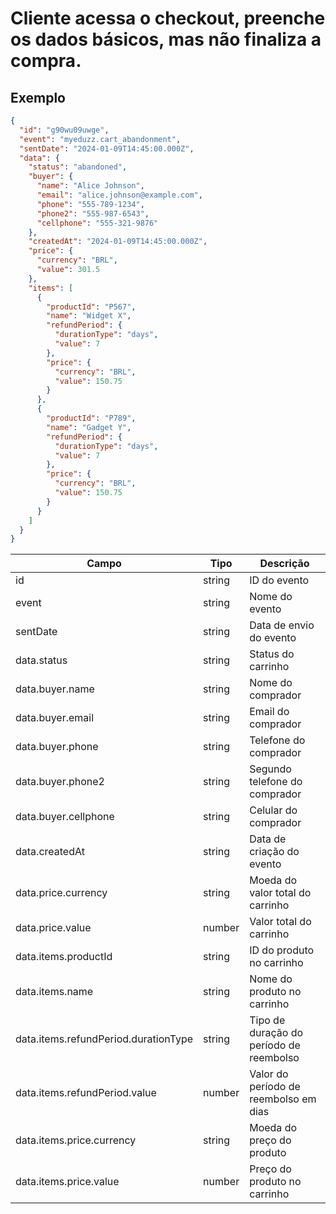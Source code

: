 # Cliente acessa o checkout, preenche os dados básicos, mas não finaliza a compra.

## Exemplo

```json
{
  "id": "g90wu09uwge",
  "event": "myeduzz.cart_abandonment",
  "sentDate": "2024-01-09T14:45:00.000Z",
  "data": {
    "status": "abandoned",
    "buyer": {
      "name": "Alice Johnson",
      "email": "alice.johnson@example.com",
      "phone": "555-789-1234",
      "phone2": "555-987-6543",
      "cellphone": "555-321-9876"
    },
    "createdAt": "2024-01-09T14:45:00.000Z",
    "price": {
      "currency": "BRL",
      "value": 301.5
    },
    "items": [
      {
        "productId": "P567",
        "name": "Widget X",
        "refundPeriod": {
          "durationType": "days",
          "value": 7
        },
        "price": {
          "currency": "BRL",
          "value": 150.75
        }
      },
      {
        "productId": "P789",
        "name": "Gadget Y",
        "refundPeriod": {
          "durationType": "days",
          "value": 7
        },
        "price": {
          "currency": "BRL",
          "value": 150.75
        }
      }
    ]
  }
}
```
| Campo                                 | Tipo    | Descrição                                 |
| ------------------------------------- | ------- | ----------------------------------------- |
| id                                    | string  | ID do evento                              |
| event                                 | string  | Nome do evento                            |
| sentDate                              | string  | Data de envio do evento                   |
| data.status                           | string  | Status do carrinho                        |
| data.buyer.name                       | string  | Nome do comprador                         |
| data.buyer.email                      | string  | Email do comprador                        |
| data.buyer.phone                      | string  | Telefone do comprador                     |
| data.buyer.phone2                     | string  | Segundo telefone do comprador             |
| data.buyer.cellphone                  | string  | Celular do comprador                      |
| data.createdAt                        | string  | Data de criação do evento                 |
| data.price.currency                   | string  | Moeda do valor total do carrinho          |
| data.price.value                      | number  | Valor total do carrinho                   |
| data.items.productId                  | string  | ID do produto no carrinho                 |
| data.items.name                       | string  | Nome do produto no carrinho               |
| data.items.refundPeriod.durationType  | string  | Tipo de duração do período de reembolso   |
| data.items.refundPeriod.value         | number  | Valor do período de reembolso em dias     |
| data.items.price.currency             | string  | Moeda do preço do produto                 |
| data.items.price.value                | number  | Preço do produto no carrinho              |

